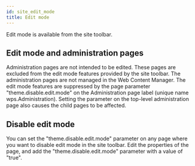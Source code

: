 ```yaml
---
id: site_edit_mode
title: Edit mode
---
```


Edit mode is available from the site toolbar.

## Edit mode and administration pages

Administration pages are not intended to be edited. These pages are excluded from the edit mode features provided by the site toolbar. The administration pages are not managed in the Web Content Manager. The edit mode features are suppressed by the page parameter "theme.disable.edit.mode" on the Administration page label (unique name wps.Administration). Setting the parameter on the top-level administration page also causes the child pages to be affected.

## Disable edit mode

You can set the "theme.disable.edit.mode" parameter on any page where you want to disable edit mode in the site toolbar. Edit the properties of the page, and add the "theme.disable.edit.mode" parameter with a value of "true".


